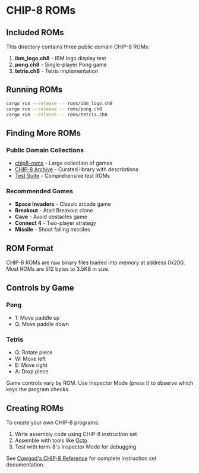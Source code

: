 # CHIP-8 ROMs

## Included ROMs

This directory contains three public domain CHIP-8 ROMs:

1. **ibm_logo.ch8** - IBM logo display test
2. **pong.ch8** - Single-player Pong game  
3. **tetris.ch8** - Tetris implementation

## Running ROMs

```bash
cargo run --release -- roms/ibm_logo.ch8
cargo run --release -- roms/pong.ch8
cargo run --release -- roms/tetris.ch8
```

## Finding More ROMs

### Public Domain Collections

- [chip8-roms](https://github.com/kripod/chip8-roms) - Large collection of games
- [CHIP-8 Archive](https://johnearnest.github.io/chip8Archive/) - Curated library with descriptions
- [Test Suite](https://github.com/Timendus/chip8-test-suite) - Comprehensive test ROMs

### Recommended Games

- **Space Invaders** - Classic arcade game
- **Breakout** - Atari Breakout clone
- **Cave** - Avoid obstacles game
- **Connect 4** - Two-player strategy
- **Missile** - Shoot falling missiles

## ROM Format

CHIP-8 ROMs are raw binary files loaded into memory at address 0x200. Most ROMs are 512 bytes to 3.5KB in size.

## Controls by Game

### Pong
- 1: Move paddle up
- Q: Move paddle down

### Tetris  
- Q: Rotate piece
- W: Move left
- E: Move right
- A: Drop piece

Game controls vary by ROM. Use Inspector Mode (press I) to observe which keys the program checks.

## Creating ROMs

To create your own CHIP-8 programs:

1. Write assembly code using CHIP-8 instruction set
2. Assemble with tools like [Octo](https://github.com/JohnEarnest/Octo)
3. Test with term-8's Inspector Mode for debugging

See [Cowgod's CHIP-8 Reference](http://devernay.free.fr/hacks/chip8/C8TECH10.HTM) for complete instruction set documentation.
